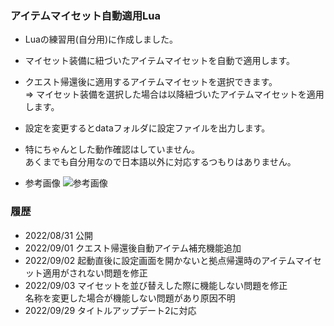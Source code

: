 ### アイテムマイセット自動適用Lua

- Luaの練習用(自分用)に作成しました。  
- マイセット装備に紐づいたアイテムマイセットを自動で適用します。  
- クエスト帰還後に適用するアイテムマイセットを選択できます。  
  => マイセット装備を選択した場合は以降紐づいたアイテムマイセットを適用します。  
- 設定を変更するとdataフォルダに設定ファイルを出力します。
- 特にちゃんとした動作確認はしていません。  
  あくまでも自分用なので日本語以外に対応するつもりはありません。  

- 参考画像
![参考画像](https://user-images.githubusercontent.com/45515784/187862169-47147216-ad2d-4961-be9b-8bd5391ab989.png)

### 履歴
- 2022/08/31 公開  
- 2022/09/01 クエスト帰還後自動アイテム補充機能追加  
- 2022/09/02 起動直後に設定画面を開かないと拠点帰還時のアイテムマイセット適用がされない問題を修正  
- 2022/09/03 マイセットを並び替えした際に機能しない問題を修正  
             名称を変更した場合が機能しない問題があり原因不明  
- 2022/09/29 タイトルアップデート2に対応  